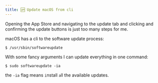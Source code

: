 ```yaml
---
title: 🆙 Update macOS from cli
---
```


Opening the App Store and navigating to the update tab and clicking and confirming the update buttons is just too many steps for me.

macOS has a cli to the software update process:

```
$ /usr/sbin/softwareupdate
```

With some fancy arguments I can update everything in one command:

```
$ sudo softwareupdate -ia
```

the `-ia` flag means `i`nstall `a`ll the available updates.
